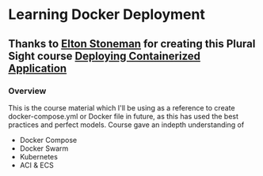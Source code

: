 # Learning Docker Deployment

## Thanks to [Elton Stoneman](https://github.com/sixeyed) for creating this Plural Sight course [Deploying Containerized Application](https://app.pluralsight.com/library/courses/deploying-containerized-applications)

### Overview
This is the course material which I'll be using as a reference to create docker-compose.yml or Docker file in future, as this has used the best practices and perfect models.
Course gave an indepth understanding of 
* Docker Compose
* Docker Swarm
* Kubernetes
* ACI & ECS
